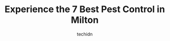 ---
layout: ampstory
image: https://i0.wp.com/www.auto.or.id/wp-content/uploads/2023/06/rentokil-pest-control-0-milton-1686326793.jpeg?resize=640,853
author: techidn
featured: false
description: Milton, Ontario, Canada is a haven for Pest Control enthusiasts, boasting an impressive array of 7 top-notch establishments. Whether youre a seasoned connoisseur or simply curious to explor
title: Experience the 7 Best Pest Control in Milton
cover:
   title: Experience the 7 Best Pest Control in Milton
   subtitle: AUTO.OR.ID
   background: https://www.auto.or.id/wp-content/uploads/2023/06/rentokil-pest-control-0-milton-1686326793.jpeg

pages: 
 - layout: thirds
   top: <h1>#1 Acme Pest Solutions</h1>
   bottom: "<p>Came to me on Sunday within an hour to rid my apt of a critter.  Big raccoon got in through a small window on fourth floor up.   Fast, friendly, efficient, clean.   I cou</p>"
   background: https://www.auto.or.id/wp-content/uploads/2023/06/rentokil-pest-control-1-milton-1686326795.jpeg
   backgroundblur: true
 - layout: thirds
   top: <h1>#2 Maximum Pest Control Services</h1>
   bottom: "<p>1860 Appleby Line Unit 430, Burlington, ON L7L 7H7, Canada</p>"
   background: https://www.auto.or.id/wp-content/uploads/2023/06/rentokil-pest-control-2-milton-1686326795.jpeg
   cta:
      link: https://www.auto.or.id/experience-the-7-best-pest-control-in-milton/
      text: Experience the 7 Best Pest Control in Milton
 - layout: thirds
   top: <h1>#3 ICE Pest Control & Wildlife Removal</h1>
   bottom: "<p>9977 Winston Churchill Blvd, Norval, ON L0P 1K0, Canada</p>"
   background: https://images.unsplash.com/photo-1572017932228-99087d0489c2?ixlib=rb-4.0.3&ixid=MnwxMjA3fDB8MHxwaG90by1wYWdlfHx8fGVufDB8fHx8&auto=format&fit=crop&w=640&h=853&q=80
   cta:
      link: https://www.auto.or.id/experience-the-7-best-pest-control-in-milton/
      text: Experience the 7 Best Pest Control in Milton
 - layout: thirds
   top: <h1>#4 Pest Control Milton</h1>
   bottom: "<p>550 Ontario St S, Milton, ON L9T 5E4, Canada</p>"
   background: https://images.unsplash.com/photo-1619844175348-a10c44e6f66a?ixlib=rb-4.0.3&ixid=MnwxMjA3fDB8MHxwaG90by1wYWdlfHx8fGVufDB8fHx8&auto=format&fit=crop&w=640&h=853&q=80
   cta:
      link: https://www.auto.or.id/experience-the-7-best-pest-control-in-milton/
      text: Experience the 7 Best Pest Control in Milton
 - layout: thirds
   top: <h1>#5 Pest Proof Canada</h1>
   bottom: "<p>1000 Asleton Blvd, Milton, ON L9T 9L2, Canada</p>"
   background: https://images.unsplash.com/photo-1567808291548-fc3ee04dbcf0?ixlib=rb-4.0.3&ixid=MnwxMjA3fDB8MHxwaG90by1wYWdlfHx8fGVufDB8fHx8&auto=format&fit=crop&w=640&h=853&q=80
   cta:
      link: https://www.auto.or.id/experience-the-7-best-pest-control-in-milton/
      text: Experience the 7 Best Pest Control in Milton
 - layout: thirds
   top: <h1>#6 PestStopInc</h1>
   bottom: "<p>#565, Milton, ON L9T 8L8, Canada</p>"
   background: https://images.unsplash.com/photo-1604755940773-d7d32c4e43e1?ixlib=rb-4.0.3&ixid=MnwxMjA3fDB8MHxwaG90by1wYWdlfHx8fGVufDB8fHx8&auto=format&fit=crop&w=640&h=853&q=80
   cta:
      link: https://www.auto.or.id/experience-the-7-best-pest-control-in-milton/
      text: Experience the 7 Best Pest Control in Milton
 - layout: thirds
   top: <h1>#7 Dr Bug</h1>
   bottom: "<p>RR 3 Stn Main, Georgetown, ON L7G 4S6, Canada</p>"
   background: https://images.unsplash.com/photo-1637160967945-6d1ee20d67c9?ixlib=rb-4.0.3&ixid=MnwxMjA3fDB8MHxwaG90by1wYWdlfHx8fGVufDB8fHx8&auto=format&fit=crop&w=640&h=853&q=80
   cta:
      link: https://www.auto.or.id/experience-the-7-best-pest-control-in-milton/
      text: Experience the 7 Best Pest Control in Milton
 - layout: thirds
   middle: Continue reading...
   background: https://images.unsplash.com/photo-1625863929285-5e37a6b0df1c?ixlib=rb-4.0.3&ixid=MnwxMjA3fDB8MHxwaG90by1wYWdlfHx8fGVufDB8fHx8&auto=format&fit=crop&w=640&h=853&q=80
   cta:
      link: https://www.auto.or.id/experience-the-7-best-pest-control-in-milton/
      text: Experience the 7 Best Pest Control in Milton

---